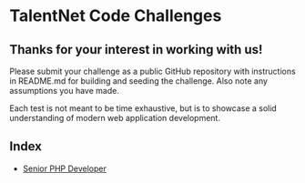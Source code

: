 # TalentNet Code Challenges

## Thanks for your interest in working with us!

Please submit your challenge as a public GitHub repository with instructions in README.md for building and seeding the challenge.  Also note any assumptions you have made.

Each test is not meant to be time exhaustive, but is to showcase a solid understanding of modern web application development.

## Index
 * [Senior PHP Developer](roles/senior-php.md)